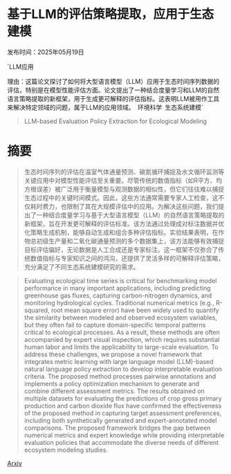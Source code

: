 # 基于LLM的评估策略提取，应用于生态建模

发布时间：2025年05月19日

`LLM应用

理由：这篇论文探讨了如何将大型语言模型（LLM）应用于生态时间序列数据的评估，特别是在模型性能评估方面。论文提出了一种结合度量学习和LLM的自然语言策略提取的新框架，用于生成更可解释的评估指标。这表明LLM被用作工具来解决特定领域的问题，属于LLM的应用领域。` `环境科学` `生态系统建模`

> LLM-based Evaluation Policy Extraction for Ecological Modeling

# 摘要

> 生态时间序列的评估在温室气体通量预测、碳氮循环捕捉及水文循环监测等关键应用中对模型性能评估至关重要。尽管传统的数值指标（如R平方、均方根误差）被广泛用于衡量模型与观测数据的相似性，但它们往往难以捕捉生态过程中的关键时间模式。因此，这些方法通常需要专家人工检查，这不仅耗时费力，也限制了其在大规模评估中的应用。为解决这些问题，我们提出了一种结合度量学习与基于大型语言模型（LLM）的自然语言策略提取的新框架，旨在开发更可解释的评估标准。该方法通过处理成对标注数据并优化策略生成机制，能够自动生成和组合多种评估指标。实验结果表明，在作物总初级生产量和二氧化碳通量预测的多个数据集上，该方法能够有效捕捉目标评估偏好，无论数据是人工合成还是专家标注。这一框架不仅弥合了传统数值指标与专家知识之间的鸿沟，还提供了灵活多样的可解释评估策略，充分满足了不同生态系统建模研究的需求。

> Evaluating ecological time series is critical for benchmarking model performance in many important applications, including predicting greenhouse gas fluxes, capturing carbon-nitrogen dynamics, and monitoring hydrological cycles. Traditional numerical metrics (e.g., R-squared, root mean square error) have been widely used to quantify the similarity between modeled and observed ecosystem variables, but they often fail to capture domain-specific temporal patterns critical to ecological processes. As a result, these methods are often accompanied by expert visual inspection, which requires substantial human labor and limits the applicability to large-scale evaluation. To address these challenges, we propose a novel framework that integrates metric learning with large language model (LLM)-based natural language policy extraction to develop interpretable evaluation criteria. The proposed method processes pairwise annotations and implements a policy optimization mechanism to generate and combine different assessment metrics. The results obtained on multiple datasets for evaluating the predictions of crop gross primary production and carbon dioxide flux have confirmed the effectiveness of the proposed method in capturing target assessment preferences, including both synthetically generated and expert-annotated model comparisons. The proposed framework bridges the gap between numerical metrics and expert knowledge while providing interpretable evaluation policies that accommodate the diverse needs of different ecosystem modeling studies.

[Arxiv](https://arxiv.org/abs/2505.13794)